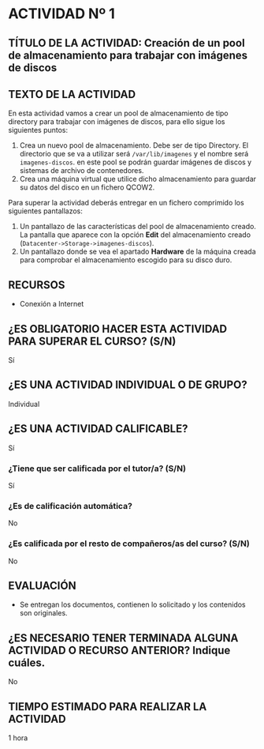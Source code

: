 # ACTIVIDAD Nº 1

## TÍTULO DE LA ACTIVIDAD: Creación de un pool de almacenamiento para trabajar con imágenes de discos 

## TEXTO DE LA ACTIVIDAD

En esta actividad vamos a crear un pool de almacenamiento de tipo directory para trabajar con imágenes de discos, para ello sigue los siguientes puntos:

1. Crea un nuevo pool de almacenamiento. Debe ser de tipo Directory. El directorio que se va a utilizar será `/var/lib/imagenes` y el nombre será `imagenes-discos`. en este pool se podrán guardar imágenes de discos y sistemas de archivo de contenedores.
2. Crea una máquina virtual que utilice dicho almacenamiento para guardar su datos del disco en un fichero QCOW2.

Para superar la actividad deberás entregar en un fichero comprimido los siguientes pantallazos:

1. Un pantallazo de las características del pool de almacenamiento creado. La pantalla que aparece con la opción **Edit** del almacenamiento creado (`Datacenter->Storage->imagenes-discos`).
2. Un pantallazo donde se vea el apartado **Hardware** de la máquina creada para comprobar el almacenamiento escogido para su disco duro.

## RECURSOS

* Conexión a Internet

## ¿ES OBLIGATORIO HACER ESTA ACTIVIDAD PARA SUPERAR EL CURSO? (S/N)

Sí

## ¿ES UNA ACTIVIDAD INDIVIDUAL O DE GRUPO?

Individual

## ¿ES UNA ACTIVIDAD CALIFICABLE?

Sí

### ¿Tiene que ser calificada por el tutor/a? (S/N)

Sí

### ¿Es de calificación automática?

No

### ¿Es calificada por el resto de compañeros/as del curso? (S/N)

No

## EVALUACIÓN

* Se entregan los documentos, contienen lo solicitado y los contenidos son originales.

## ¿ES NECESARIO TENER TERMINADA ALGUNA ACTIVIDAD O RECURSO ANTERIOR? Indique cuáles.

No

## TIEMPO ESTIMADO PARA REALIZAR LA ACTIVIDAD

1 hora